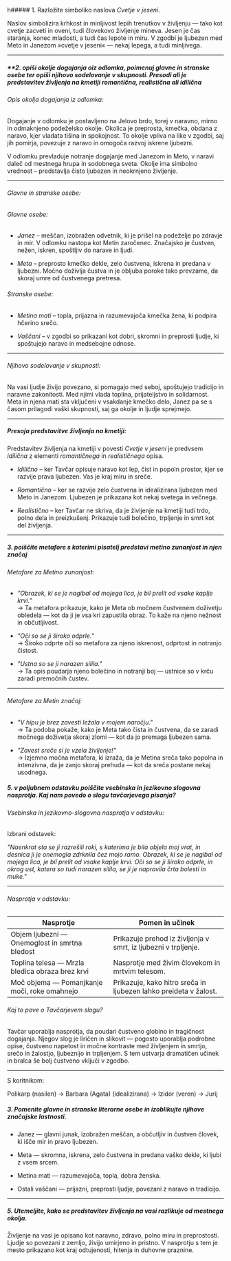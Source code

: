 h##### 1. Razložite simboliko naslova _Cvetje v jeseni_.

Naslov simbolizira krhkost in minljivost lepih trenutkov v življenju — tako kot cvetje zacveti in oveni, tudi človekovo življenje mineva. Jesen je čas staranja, konec mladosti, a tudi čas lepote in miru. V zgodbi je ljubezen med Meto in Janezom »cvetje v jeseni« — nekaj lepega, a tudi minljivega.

---





##### **2. opiši okolje dogajanja oiz odlomka, poimenuj glavne in stranske osebe ter opiši njihovo sodelovanje v skupnosti. Presodi ali je predstavitev življenja na kmetiji romantična, realistična ali idilična

###### Opis okolja dogajanja iz odlomka:

Dogajanje v odlomku je postavljeno na Jelovo brdo, torej v naravno, mirno in odmaknjeno podeželsko okolje. Okolica je preprosta, kmečka, obdana z naravo, kjer vladata tišina in spokojnost. To okolje vpliva na like v zgodbi, saj jih pomirja, povezuje z naravo in omogoča razvoj iskrene ljubezni.

V odlomku prevladuje notranje dogajanje med Janezom in Meto, v naravi daleč od mestnega hrupa in sodobnega sveta. Okolje ima simbolno vrednost – predstavlja čisto ljubezen in neokrnjeno življenje.

---

###### Glavne in stranske osebe:

###### Glavne osebe:

- _Janez_ – meščan, izobražen odvetnik, ki je prišel na podeželje po zdravje in mir. V odlomku nastopa kot Metin zaročenec. Značajsko je čustven, nežen, iskren, spoštljiv do narave in ljudi.
    
- _Meta_ – preprosto kmečko dekle, zelo čustvena, iskrena in predana v ljubezni. Močno doživlja čustva in je obljuba poroke tako prevzame, da skoraj umre od čustvenega pretresa.
    

###### Stranske osebe:

- _Metina mati_ – topla, prijazna in razumevajoča kmečka žena, ki podpira hčerino srečo.
    
- _Vaščani_ – v zgodbi so prikazani kot dobri, skromni in preprosti ljudje, ki spoštujejo naravo in medsebojne odnose.
    

---

###### Njihovo sodelovanje v skupnosti:

Na vasi ljudje živijo povezano, si pomagajo med seboj, spoštujejo tradicijo in naravne zakonitosti. Med njimi vlada toplina, prijateljstvo in solidarnost. Meta in njena mati sta vključeni v vsakdanje kmečko delo, Janez pa se s časom prilagodi vaški skupnosti, saj ga okolje in ljudje sprejmejo.

---

##### Presoja predstavitve življenja na kmetiji:

Predstavitev življenja na kmetiji v povesti _Cvetje v jeseni_ je predvsem _idilična_ z elementi _romantičnega_ in _realističnega_ opisa.

- _Idilično_ – ker Tavčar opisuje naravo kot lep, čist in popoln prostor, kjer se razvije prava ljubezen. Vas je kraj miru in sreče.
    
- _Romantično_ – ker se razvije zelo čustvena in idealizirana ljubezen med Meto in Janezom. Ljubezen je prikazana kot nekaj svetega in večnega.
    
- _Realistično_ – ker Tavčar ne skriva, da je življenje na kmetiji tudi trdo, polno dela in preizkušenj. Prikazuje tudi bolečino, trpljenje in smrt kot del življenja.

---

##### 3. poiščite metafore s katerimi pisatelj predstavi metino zunanjost in njen značaj

###### Metafore za Metino zunanjost:

- _"Obrazek, ki se je nagibal od mojega lica, je bil prelit od vsake kaplje krvi."_  
    → Ta metafora prikazuje, kako je Meta ob močnem čustvenem doživetju obledela — kot da ji je vsa kri zapustila obraz. To kaže na njeno nežnost in občutljivost.
    
- _"Oči so se ji široko odprle."_  
    → Široko odprte oči so metafora za njeno iskrenost, odprtost in notranjo čistost.
    
- _"Ustna so se ji narazen silila."_  
    → Ta opis poudarja njeno bolečino in notranji boj — ustnice so v krču zaradi premočnih čustev.
    

---

###### Metafore za Metin značaj:

- _"V hipu je brez zavesti ležala v mojem naročju."_  
    → Ta podoba pokaže, kako je Meta tako čista in čustvena, da se zaradi močnega doživetja skoraj zlomi — kot da jo premaga ljubezen sama.
    
- _"Zavest sreče si je vzela življenje!"_  
    → Izjemno močna metafora, ki izraža, da je Metina sreča tako popolna in intenzivna, da je zanjo skoraj prehuda — kot da sreča postane nekaj usodnega.



##### 5. v poljubnem odstavku poiščite vsebinska in jezikovno slogovna nasprotja. Kaj nam povedo o slogu tavčarjevega pisanja?
###### Vsebinska in jezikovno-slogovna nasprotja v odstavku:

Izbrani odstavek:

_"Naenkrat sta se ji razrešili roki, s katerima je bila objela moj vrat, in desnica ji je onemogla zdrknila čez mojo ramo. Obrazek, ki se je nagibal od mojega lica, je bil prelit od vsake kaplje krvi. Oči so se ji široko odprle, in okrog ust, katera so tudi narazen silila, se ji je napravila črta bolesti in muke."_

---

###### Nasprotja v odstavku:

| Nasprotje                                       | Pomen in učinek                                                  |
| ----------------------------------------------- | ---------------------------------------------------------------- |
| Objem ljubezni — Onemoglost in smrtna bledost   | Prikazuje prehod iz življenja v smrt, iz ljubezni v trpljenje.   |
| Toplina telesa — Mrzla bledica obraza brez krvi | Nasprotje med živim človekom in mrtvim telesom.                  |
| Moč objema — Pomanjkanje moči, roke omahnejo    | Prikazuje, kako hitro sreča in ljubezen lahko preideta v žalost. |

###### Kaj to pove o Tavčarjevem slogu?

Tavčar uporablja nasprotja, da poudari čustveno globino in tragičnost dogajanja. Njegov slog je liričen in slikovit — pogosto uporablja podrobne opise, čustveno napetost in močne kontraste med življenjem in smrtjo, srečo in žalostjo, ljubeznijo in trpljenjem. S tem ustvarja dramatičen učinek in bralca še bolj čustveno vključi v zgodbo.



___
S koritnikom:

Polikarp (nasilen) $\rightarrow$ Barbara (Agata) (idealizirana) $\rightarrow$ Izidor (veren) $\rightarrow$ Jurij































##### 3. Pomenite glavne in stranske literarne osebe in izoblikujte njihove značajske lastnosti.

- Janez — glavni junak, izobražen meščan, a občutljiv in čustven človek, ki išče mir in pravo ljubezen.
    
- Meta — skromna, iskrena, zelo čustvena in predana vaško dekle, ki ljubi z vsem srcem.
    
- Metina mati — razumevajoča, topla, dobra ženska.
    
- Ostali vaščani — prijazni, preprosti ljudje, povezani z naravo in tradicijo.
    
---

##### 5. Utemeljite, kako se predstavitev življenja na vasi razlikuje od mestnega okolja.

Življenje na vasi je opisano kot naravno, zdravo, polno miru in preprostosti. Ljudje so povezani z zemljo, živijo umirjeno in pristno. V nasprotju s tem je mesto prikazano kot kraj odtujenosti, hitenja in duhovne praznine.